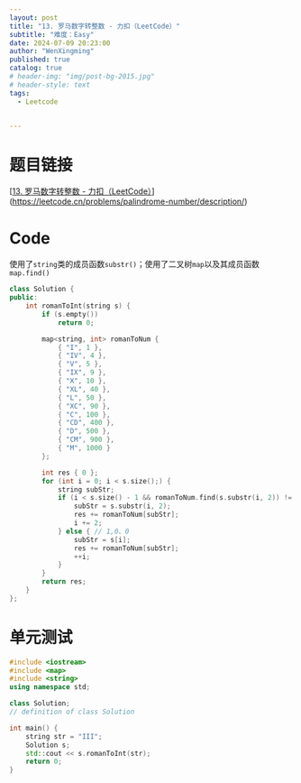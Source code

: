 ```yaml
---
layout: post
title: "13. 罗马数字转整数 - 力扣（LeetCode）"
subtitle: "难度：Easy"
date: 2024-07-09 20:23:00
author: "WenXingming"
published: true
catalog: true
# header-img: "img/post-bg-2015.jpg"
# header-style: text
tags:
  - Leetcode


---
```


# 题目链接

[[13. 罗马数字转整数 - 力扣（LeetCode）](https://leetcode.cn/problems/roman-to-integer/description/)](https://leetcode.cn/problems/palindrome-number/description/)

# Code

使用了`string`类的成员函数`substr()`；使用了二叉树`map`以及其成员函数`map.find()`

```C++
class Solution {
public:
    int romanToInt(string s) {
        if (s.empty())
            return 0;

        map<string, int> romanToNum {
            { "I", 1 },
            { "IV", 4 },
            { "V", 5 },
            { "IX", 9 },
            { "X", 10 },
            { "XL", 40 },
            { "L", 50 },
            { "XC", 90 },
            { "C", 100 },
            { "CD", 400 },
            { "D", 500 },
            { "CM", 900 },
            { "M", 1000 }
        };

        int res { 0 };
        for (int i = 0; i < s.size();) {
            string subStr;
            if (i < s.size() - 1 && romanToNum.find(s.substr(i, 2)) != romanToNum.end()) { // 1,1
                subStr = s.substr(i, 2);
                res += romanToNum[subStr];
                i += 2;
            } else { // 1,0、0
                subStr = s[i];
                res += romanToNum[subStr];
                ++i;
            }
        }
        return res;
    }
};
```

# 单元测试

```C++
#include <iostream>
#include <map>
#include <string>
using namespace std;

class Solution;
// definition of class Solution

int main() {
    string str = "III";
    Solution s;
    std::cout << s.romanToInt(str);
    return 0;
}
```

